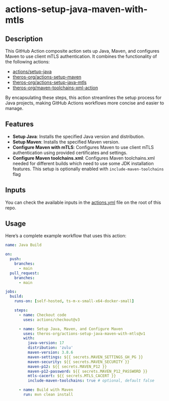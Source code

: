 # actions-setup-java-maven-with-mtls

## Description

This GitHub Action composite action sets up Java, Maven, and configures Maven to use client mTLS authentication. It combines the functionality of the following actions:
- [actions/setup-java](https://github.com/actions/setup-java)
- [theros-org/actions-setup-maven](https://github.com/Theros-org/actions-setup-maven)
- [theros-org/actions-setup-java-mtls](https://github.com/Theros-org/actions-setup-java-mtls)
- [theros-org/maven-toolchains-xml-action](https://github.com/Theros-org/maven-toolchains-xml-action)

By encapsulating these steps, this action streamlines the setup process for Java projects, making GitHub Actions workflows more concise and easier to manage.

## Features

- **Setup Java**: Installs the specified Java version and distribution.
- **Setup Maven**: Installs the specified Maven version.
- **Configure Maven with mTLS**: Configures Maven to use client mTLS authentication using provided certificates and settings.
- **Configure Maven toolchains.xml**: Configures Maven toolchains.xml needed for different builds which need to use some JDK installation features. This setup is optionally enabled with `include-maven-toolchains` flag

## Inputs

You can check the available inputs in the [actions.yml](actions.yml) file on the root of this repo.

## Usage

Here’s a complete example workflow that uses this action:

```yaml
name: Java Build

on:
  push:
    branches:
      - main
  pull_request:
    branches:
      - main

jobs:
  build:
    runs-on: [self-hosted, ts-m-x-small-x64-docker-small]

    steps:
      - name: Checkout code
        uses: actions/checkout@v3

      - name: Setup Java, Maven, and Configure Maven
        uses: theros-org/actions-setup-java-maven-with-mtls@v1
        with:
          java-version: 17
          distribution: 'zulu'
          maven-version: 3.8.6
          maven-settings: ${{ secrets.MAVEN_SETTINGS_GH_PG }}
          maven-security: ${{ secrets.MAVEN_SECURITY }}
          maven-p12: ${{ secrets.MAVEN_P12 }}
          maven-p12-password: ${{ secrets.MAVEN_P12_PASSWORD }}
          mtls-cacert: ${{ secrets.MTLS_CACERT }}
          include-maven-toolchains: true # optional, default false

      - name: Build with Maven
        run: mvn clean install
```
